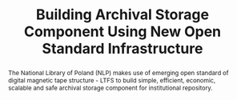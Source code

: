 ---
abstract: The National Library of Poland (NLP) makes use of emerging open standard
  of digital magnetic tape structure - LTFS to build simple, efficient, economic,
  scalable and safe archival storage component for institutional repository.
creators:
- Paradowski, Dariusz
date: null
document_url: https://services.phaidra.univie.ac.at/api/object/o:503188/download
grand_parent: iPRES
institutions: []
keywords: []
landing_page_url: https://phaidra.univie.ac.at/o:503188
language: eng
layout: publication
license: CC BY-NC-SA 3.0 AT
notes_url: null
parent: iPRES 2016
publication_type: poster
size: 678903
slides_url: null
source_name: iPRES
stream_url: null
title: Building Archival Storage Component Using New Open Standard Infrastructure
year: 2016
---
